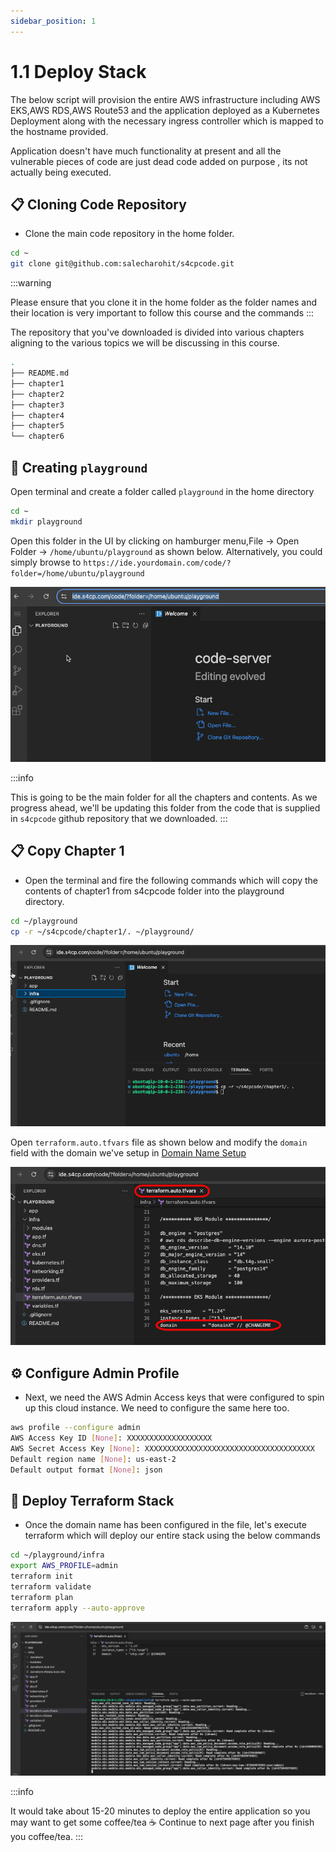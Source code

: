 ```yaml
---
sidebar_position: 1
---
```


# 1.1 Deploy Stack

The below script will provision the entire AWS infrastructure including AWS EKS,AWS RDS,AWS Route53 and the application deployed as a Kubernetes Deployment along with the necessary ingress controller which is mapped to the hostname provided.

Application doesn't have much functionality at present and all the vulnerable pieces of code are just dead code added on purpose , its not actually being executed.

## 📋 Cloning Code Repository

- Clone the main code repository in the home folder. 

```bash
cd ~
git clone git@github.com:salecharohit/s4cpcode.git
```

:::warning

Please ensure that you clone it in the home folder as the folder names and their location is very important to follow this course and the commands
:::

The repository that you've downloaded is divided into various chapters aligning to the various topics we will be discussing in this course. 

```bash
.
├── README.md
├── chapter1
├── chapter2
├── chapter3
├── chapter4
├── chapter5
└── chapter6
```

## 📁 Creating `playground` 

Open terminal and create a folder called `playground` in the home directory

```bash
cd ~
mkdir playground
```

Open this folder in the UI by clicking on hamburger menu,File -> Open Folder -> `/home/ubuntu/playground` as shown below. Alternatively, you could simply browse to `https://ide.yourdomain.com/code/?folder=/home/ubuntu/playground`

![](img/playground.png)

:::info

This is going to be the main folder for all the chapters and contents. As we progress ahead, we'll be updating this folder from the code that is supplied in `s4cpcode` github repository that we downloaded.
:::

## 📋 Copy Chapter 1

- Open the terminal and fire the following commands which will copy the contents of chapter1 from s4cpcode folder into the playground directory.

```bash
cd ~/playground
cp -r ~/s4cpcode/chapter1/. ~/playground/
```

![](img/copy_chapter1.png)

Open `terraform.auto.tfvars` file as shown below and modify the `domain` field with the domain we've setup in [Domain Name Setup](/docs/chapter0-the-setup/domain-setup.md#)

![](img/modify_terraform.png)

## ⚙️ Configure Admin Profile

- Next, we need the AWS Admin Access keys that were configured to spin up this cloud instance. We need to configure the same here too.

```bash
aws profile --configure admin
AWS Access Key ID [None]: XXXXXXXXXXXXXXXXXXX
AWS Secret Access Key [None]: XXXXXXXXXXXXXXXXXXXXXXXXXXXXXXXXXXXXXX
Default region name [None]: us-east-2
Default output format [None]: json
```

## 🚀 Deploy Terraform Stack

- Once the domain name has been configured in the file, let's execute terraform which will deploy our entire stack using the below commands

```bash
cd ~/playground/infra
export AWS_PROFILE=admin
terraform init
terraform validate
terraform plan
terraform apply --auto-approve
```

![](img/terraform_apply.png)

:::info

It would take about 15-20 minutes to deploy the entire application so you may want to get some coffee/tea ☕ 
Continue to next page after you finish you coffee/tea.
:::

